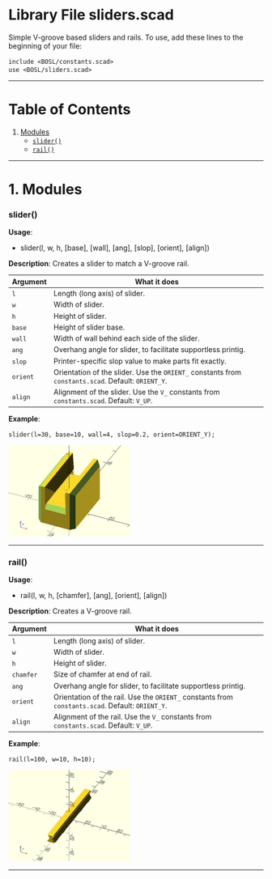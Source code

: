 # Library File sliders.scad

Simple V-groove based sliders and rails.
To use, add these lines to the beginning of your file:
```
include <BOSL/constants.scad>
use <BOSL/sliders.scad>
```

---

# Table of Contents

1. [Modules](#modules)
    - [`slider()`](#slider)
    - [`rail()`](#rail)

---

# 1. Modules

### slider()

**Usage**:
- slider(l, w, h, [base], [wall], [ang], [slop], [orient], [align])

**Description**:
Creates a slider to match a V-groove rail.

Argument        | What it does
--------------- | ------------------------------
`l`             | Length (long axis) of slider.
`w`             | Width of slider.
`h`             | Height of slider.
`base`          | Height of slider base.
`wall`          | Width of wall behind each side of the slider.
`ang`           | Overhang angle for slider, to facilitate supportless printig.
`slop`          | Printer-specific slop value to make parts fit exactly.
`orient`        | Orientation of the slider.  Use the `ORIENT_` constants from `constants.scad`.  Default: `ORIENT_Y`.
`align`         | Alignment of the slider.  Use the `V_` constants from `constants.scad`.  Default: `V_UP`.

**Example**:

    slider(l=30, base=10, wall=4, slop=0.2, orient=ORIENT_Y);

![slider() Example](images/sliders/slider.png)

---

### rail()

**Usage**:
- rail(l, w, h, [chamfer], [ang], [orient], [align])

**Description**:
Creates a V-groove rail.

Argument        | What it does
--------------- | ------------------------------
`l`             | Length (long axis) of slider.
`w`             | Width of slider.
`h`             | Height of slider.
`chamfer`       | Size of chamfer at end of rail.
`ang`           | Overhang angle for slider, to facilitate supportless printig.
`orient`        | Orientation of the rail.  Use the `ORIENT_` constants from `constants.scad`.  Default: `ORIENT_Y`.
`align`         | Alignment of the rail.  Use the `V_` constants from `constants.scad`.  Default: `V_UP`.

**Example**:

    rail(l=100, w=10, h=10);

![rail() Example](images/sliders/rail.png)

---

